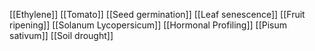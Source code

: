 [[Ethylene]]
[[Tomato]]
[[Seed germination]]
[[Leaf senescence]]
[[Fruit ripening]]
[[Solanum Lycopersicum]]
[[Hormonal Profiling]]
[[Pisum sativum]]
[[Soil drought]]
